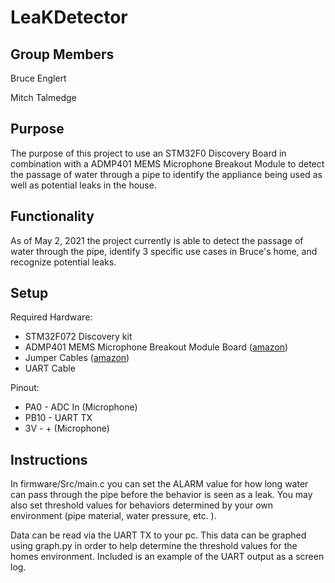 # LeaKDetector

## Group Members 
Bruce Englert 

Mitch Talmedge 

## Purpose 

The purpose of this project to use an STM32F0 Discovery Board in combination with a ADMP401 MEMS Microphone Breakout Module to detect the passage of water through a pipe to identify the appliance being used as well as potential leaks in the house. 

## Functionality 

As of May 2, 2021 the project currently is able to detect the passage of water through the pipe, identify 3 specific use cases in Bruce's home, and recognize potential leaks. 

## Setup 
Required Hardware: 
* STM32F072 Discovery kit 
* ADMP401 MEMS Microphone Breakout Module Board  ([amazon](link:[englert.bruce@utah.edu](https://www.amazon.com/dp/B07W5Z9NJD?psc=1&ref=ppx_yo2_dt_b_product_details))) 
* Jumper Cables ([amazon](link:[englert.bruce@utah.edu](https://www.amazon.com/dp/B01EV70C78?psc=1&ref=ppx_yo2_dt_b_product_details))) 
* UART Cable

Pinout: 
* PA0 - ADC In (Microphone)
* PB10 - UART TX
* 3V - + (Microphone)

## Instructions  
In firmware/Src/main.c you can set the ALARM value for how long water can pass through the pipe before the behavior is seen as a leak. You may also set threshold values for behaviors determined by your own environment (pipe material, water pressure, etc. ). 

Data can be read via the UART TX to your pc. This data can be graphed using graph.py in order to help determine the threshold values for the homes environment. Included is an example of the UART output as a screen log. 
